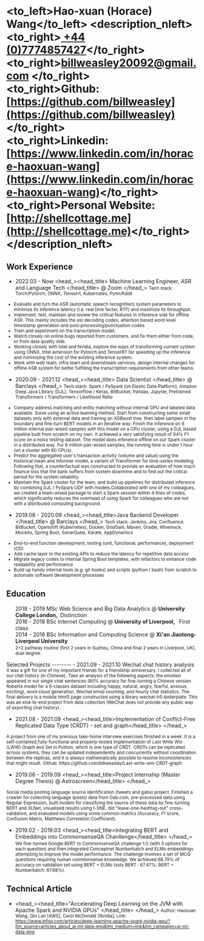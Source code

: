 # <to_left>Hao-xuan (Horace) Wang</to_left>  <description_nleft><to_right>[ +44 (0)7774857427](tel://00447774857427)</to_right><br> <to_right>[billweasley20092@gmail.com](billweasley20092@gmail.com) </to_right><br><to_right><b>Github: </b> [https://github.com/billweasley](https://github.com/billweasley)</to_right><br><to_right><b>Linkedin: </b> [https://www.linkedin.com/in/horace-haoxuan-wang](https://www.linkedin.com/in/horace-haoxuan-wang)</to_right><br><to_right><b>Personal Website: </b> [http://shellcottage.me](http://shellcottage.me)</to_right></description_nleft>    

Work Experience
--------
- <datetime>2022.03 - Now </datetime> <head_><head_title> Machine Learning Engineer, ASR and Language Tech </head_title> @ Zoom </head_>
<description><small>
Tech stack: Torch/Pytorch, ONNX, Tensorrt, Kubernates, Pynn/Kaldi  
<ul>
<li>Evaluate and turn the ASR (automatic speech recognition) system parameters to minimize its inference latency (i.e. real time factor, RTF) and maximize its throughput.</li>
<li>Implement, test, maintain and review the critical features in inference side for offline ASR. This mainly includes the asr decoding codes, attention based word level timestamp generation and post-processing/punctuation codes.</li>
<li>Train and experiment on the transcription model.</li>
<li>Watch closely on online bugs reported from customers, and fix them either from code, or from data quality side.</li>
<li>Working closely with Intel and Nvidia, explore the ways of transforming current system using ONNX, Intel extension for Pytorch and TensorRT for speeding up the inference and minimizing the cost of the existing inference system.</li>
<li> Work with web team, infra team and downstream services, design internal changes for offline ASR system for better fulfilling the transcription requirements from other teams. </li>
</ul>
</small></description>

- <datetime>2020.09 - 2021.12 </datetime> <head_><head_title> Data Scientist </head_title> @ Barclays </head_>
<description><small>
Tech stack: Spark / PySpark (on Elastic Data Platform), Amazon Deep Java Library (DJL), Tensorflow / Keras, BitBucket, Pandas, Jupyter, Pretrained Transformers / Transformers / Likelihood Ratio  
<ul>
<li>
Company address matching and entity matching without internal GPU and labeled data available. Solve using an active learning method. Start from constructing some small datasets only with external data and training an XGBoost tree, then label samples in the boundary and fine-turn BERT models in an iterative way. Finish the inference on 6 million internal pair-wised samples with this model on a CPU cluster, using a DJL based pipeline built from scratch on my own. It achieved a very satisfying result of 94% F1 score on a noisy testing dataset. The model does inference offline on our Spark cluster in a distributed way. For 6 million pair-wised samples, the running time is under 1 hour (on a cluster with 80 CPUs).
</li>
<li>
Predict the aggregated user's transaction activity (volume and value) using the historical mean and Informer model, a variant of Transformer for time-series modeling. Following that, a counterfactual was constructed to provide an evaluation of how much finance loss that the bank suffers from system downtime and to find out the critical period for the system reliability.
</li>
<li>
Maintain the Spark cluster for the team, and build up pipelines for distributed inference by combining DJL / PySpark UDF with models.Collaborated with one of my colleagues, we created a team-wised package to start a Spark session within 4 lines of codes, which significantly reduces the overhead of using Spark for colleagues who are not with a distributed computing background.
</li>
</ul>
</small></description>

- <datetime>2019.08 - 2020.09</datetime> <head_><head_title>Java Backend Developer </head_title> @ Barclays </head_> 
<description><small>
Tech stack: Jenkins, Jira, Confluence, BitBucket, Openshift (Kubernetes), Docker, GridGain, Maven, Gradle, Wiremock, Mockito, Spring Boot, SonarQube, Karate, AppDynamics
<ul>
<li>End-to-end function development, testing (unit, functional, performance), deployment (CD)  </li>
<li>Add cache layer to the existing APIs to reduce the latency for repetitive data access  </li>
<li>Migrate legacy codes to internal Spring Boot templates, with refactors to enhance code readability and performance  </li>
<li>Build up handy internal tools (e.g. git hooks) and scripts (python / bash) from scratch to automate software development processes</li>
</ul>
</small></description>

Education
--------
<ul style="list-style-type: none;">
<li><head_><datetime>2018 - 2019</datetime> MSc Web Science and Big Data Analytics  @&nbsp;<b>University College London, </b>&nbsp;Distinction</head_></li>
<li><head_><datetime>2016 - 2018</datetime> BSc Internet Computing @&nbsp;<b>University of Liverpool, </b>&nbsp; First class</head_></li>
<li><head_><datetime>2014 - 2016</datetime> BSc Information and Computing Science @&nbsp;<b>Xi'an Jiaotong-Liverpool University </b>&nbsp;</head_>
    <li><description><small>2+2 pathway routine (first 2 years in Suzhou, China and final 2 years in Liverpool, UK), dual degree.</small></description></li>
</li>
</ul>
Selected Projects
--------
- <datetime>2021.09 - 2021.10</datetime> <head_><head_title>Wechat chat history analysis</head_title> </head_>
<description>
<small>
It was a gift for one of my important friends for a friendship anniversary. I collected all of our chat history (in Chinese). Take an analysis of the following aspects: the emotion appeared in our single chat sentences (80% accuracy for fine-turning a Chinese version Roberta model for a 6-classes dataset including happy, natural, angry, fearful, anxious, exciting), word cloud generation, Wechat emoji counting, and hourly chat statistics. The final delivery is a mobile html5 page constructed using a library wechat-h5-boilerplate. This was an end-to-end project from data collection (WeChat does not provide any public way of exporting chat history).
</small>
</description>

- <datetime>2021.08 - 2021.09</datetime> <head_><head_title>Implementation of Conflict-Free Replicated Data Type (CRDT) - set and graph</head_title> </head_>
<description>
<small>
A project from one of my previous take-home interview exercises finished in a week. It is a self-contained,fully-functional and properly-tested implementation of Last Write Win (LWW) Graph and Set in Python, which is one type of CRDT. CRDTs can be replicated across systems, they can be updated independently and concurrently without coordination between the replicas, and it is always mathematically possible to resolve inconsistencies that might result. Github: https://github.com/billweasley/Last-write-win-CRDT-graph
</small>
</description>

- <datetime>2019.06 - 2019.09</datetime> <head_><head_title>Project Internship (Master Degree Thesis) @ Astroscreen</head_title> </head_>
<description>
<small>
Social media posting language source identification (tweets and gabs) project.
Finished a crawler for collecting language (posts) data from Gab.com, pre-processed data using Regular Expression, built models for classifying the source of these data by fine-turning BERT and XLNet,
visualized results using t-SNE, did "leave-one-hashtag-out" cross-validation, and evaluated models using some common matrics (Accuracy, F1 score, Confusion Matrix, Matthews Correlation Coefficient).
</small>
</description>

- <datetime>2019.02 - 2019.03</datetime> <head_><head_title>Integrating BERT and Embeddings into CommonsenseQA Chanllenge</head_title> </head_>
<description><small>
We fine-turned Google BERT to CommonsenseQA challenge 1.0 (with 3 options for each question) and then integrated Conceptnet Numberbatch and ELMo embeddings attempting to improve the model performance. The challenge involves a set of MCQ questions requiring human commonsense knowledge.
We achieved 68.79% of accuracy on validation set using BERT + ELMo (soly BERT : 67.47%; BERT + Numberbatch: 67.68%).
</small>
</description>

Technical Article
--------
- <head_><head_title>"Accelerating Deep Learning on the JVM with Apache Spark and NVIDIA GPUs" </head_title> </head_>
<description><small>
Author: Haoxuan Wang, Qin Lan [AWS], Carol McDonald [Nvidia];  Link: https://www.infoq.com/articles/deep-learning-apache-spark-nvidia-gpu/?itm_source=articles_about_ai-ml-data-eng&itm_medium=link&itm_campaign=ai-ml-data-eng
</small>
</description>
